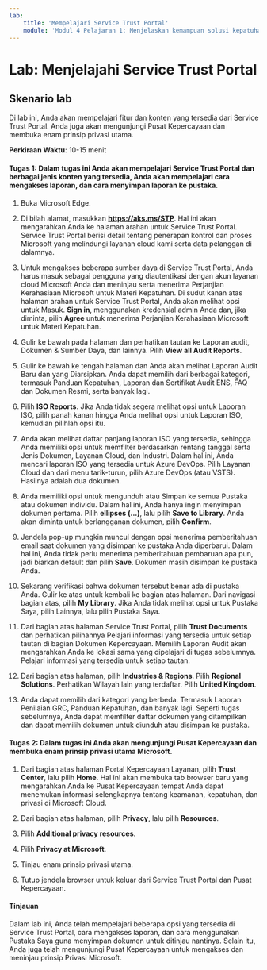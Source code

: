 ```yaml
---
lab:
    title: 'Mempelajari Service Trust Portal'
    module: 'Modul 4 Pelajaran 1: Menjelaskan kemampuan solusi kepatuhan Microsoft: Menjelaskan kemampuan manajemen kepatuhan di Microsoft'
---
```


# Lab: Menjelajahi Service Trust Portal

## Skenario lab

Di lab ini, Anda akan mempelajari fitur dan konten yang tersedia dari Service Trust Portal. Anda juga akan mengunjungi Pusat Kepercayaan dan membuka enam prinsip privasi utama.

**Perkiraan Waktu**: 10-15 menit


#### Tugas 1: Dalam tugas ini Anda akan mempelajari Service Trust Portal dan berbagai jenis konten yang tersedia, Anda akan mempelajari cara mengakses laporan, dan cara menyimpan laporan ke pustaka. 

1. Buka Microsoft Edge.

1. Di bilah alamat, masukkan **https://aks.ms/STP**.  Hal ini akan mengarahkan Anda ke halaman arahan untuk Service Trust Portal. Service Trust Portal berisi detail tentang penerapan kontrol dan proses Microsoft yang melindungi layanan cloud kami serta data pelanggan di dalamnya. 

1. Untuk mengakses beberapa sumber daya di Service Trust Portal, Anda harus masuk sebagai pengguna yang diautentikasi dengan akun layanan cloud Microsoft Anda dan meninjau serta menerima Perjanjian Kerahasiaan Microsoft untuk Materi Kepatuhan. Di sudut kanan atas halaman arahan untuk Service Trust Portal, Anda akan melihat opsi untuk Masuk.  **Sign in**, menggunakan kredensial admin Anda dan, jika diminta, pilih **Agree** untuk menerima Perjanjian Kerahasiaan Microsoft untuk Materi Kepatuhan.

1. Gulir ke bawah pada halaman dan perhatikan tautan ke Laporan audit, Dokumen & Sumber Daya, dan lainnya.  Pilih **View all Audit Reports**.

1. Gulir ke bawah ke tengah halaman dan Anda akan melihat Laporan Audit Baru dan yang Diarsipkan.  Anda dapat memilih dari berbagai kategori, termasuk Panduan Kepatuhan, Laporan dan Sertifikat Audit ENS, FAQ dan Dokumen Resmi, serta banyak lagi.

1. Pilih **ISO Reports**.  Jika Anda tidak segera melihat opsi untuk Laporan ISO, pilih panah kanan hingga Anda melihat opsi untuk Laporan ISO, kemudian pilihlah opsi itu.

1. Anda akan melihat daftar panjang laporan ISO yang tersedia, sehingga Anda memiliki opsi untuk memfilter berdasarkan rentang tanggal serta Jenis Dokumen, Layanan Cloud, dan Industri.  Dalam hal ini, Anda mencari laporan ISO yang tersedia untuk Azure DevOps.  Pilih Layanan Cloud dan dari menu tarik-turun, pilih Azure DevOps (atau VSTS).  Hasilnya adalah dua dokumen.

1. Anda memiliki opsi untuk mengunduh atau Simpan ke semua Pustaka atau dokumen individu.  Dalam hal ini, Anda hanya ingin menyimpan dokumen pertama.  Pilih **ellipses (…)**, lalu pilih **Save to Library**.  Anda akan diminta untuk berlangganan dokumen, pilih **Confirm**.

1. Jendela pop-up mungkin muncul dengan opsi menerima pemberitahuan email saat dokumen yang disimpan ke pustaka Anda diperbarui.  Dalam hal ini, Anda tidak perlu menerima pemberitahuan pembaruan apa pun, jadi biarkan default dan pilih **Save**.  Dokumen masih disimpan ke pustaka Anda.

1. Sekarang verifikasi bahwa dokumen tersebut benar ada di pustaka Anda. Gulir ke atas untuk kembali ke bagian atas halaman.  Dari navigasi bagian atas, pilih **My Library**.  Jika Anda tidak melihat opsi untuk Pustaka Saya, pilih Lainnya, lalu pilih Pustaka Saya.

1. Dari bagian atas halaman Service Trust Portal, pilih **Trust Documents** dan perhatikan pilihannya Pelajari informasi yang tersedia untuk setiap tautan di bagian Dokumen Kepercayaan. Memilih Laporan Audit akan mengarahkan Anda ke lokasi sama yang dipelajari di tugas sebelumnya.  Pelajari informasi yang tersedia untuk setiap tautan.

1. Dari bagian atas halaman, pilih **Industries & Regions**.  Pilih **Regional Solutions**. Perhatikan Wilayah lain yang terdaftar.  Pilih **United Kingdom**.  

1. Anda dapat memilih dari kategori yang berbeda.  Termasuk Laporan Penilaian GRC, Panduan Kepatuhan, dan banyak lagi.  Seperti tugas sebelumnya, Anda dapat memfilter daftar dokumen yang ditampilkan dan dapat memilih dokumen untuk diunduh atau disimpan ke pustaka.

#### Tugas 2: Dalam tugas ini Anda akan mengunjungi Pusat Kepercayaan dan membuka enam prinsip privasi utama Microsoft.

1. Dari bagian atas halaman Portal Kepercayaan Layanan, pilih **Trust Center**, lalu pilih **Home**. Hal ini akan membuka tab browser baru yang mengarahkan Anda ke Pusat Kepercayaan tempat Anda dapat menemukan informasi selengkapnya tentang keamanan, kepatuhan, dan privasi di Microsoft Cloud.

1. Dari bagian atas halaman, pilih **Privacy**, lalu pilih **Resources**.

1. Pilih **Additional privacy resources**.

1. Pilih **Privacy at Microsoft**.

1. Tinjau enam prinsip privasi utama.

1. Tutup jendela browser untuk keluar dari Service Trust Portal dan Pusat Kepercayaan.

#### Tinjauan

Dalam lab ini, Anda telah mempelajari beberapa opsi yang tersedia di Service Trust Portal, cara mengakses laporan, dan cara menggunakan Pustaka Saya guna menyimpan dokumen untuk ditinjau nantinya.  Selain itu, Anda juga telah mengunjungi Pusat Kepercayaan untuk mengakses dan meninjau prinsip Privasi Microsoft.
